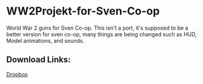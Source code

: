 # WW2Projekt-for-Sven-Co-op
World War 2 guns for Sven Co-op.
This isn't a port, it's supposed to be a better version for sven co-op, many things are being changed such as HUD, Model animations, and sounds.

## Download Links:
[Dropbox](https://www.dropbox.com/s/v14e3rhjwtxv3yf/Sven-WW2_1-8.7z?dl=0)
